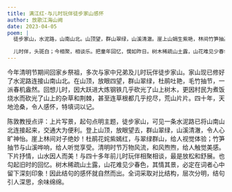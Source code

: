 ```yaml
---
title: 满江红·与儿时玩伴徒步家山感怀
author: 放歌江海山阙
date: 2023-04-05
poem: |
  徒步家山，水泥路，山南山北。山顶望，群山翠绿，山溪清澈。崖上山娟生紫艳，林间竹笋抽高节。正清明，万物竞风流，和风拂。

  儿时伴，头斑白；今相聚，相谈乐。把童年回忆，愰如昨日。树木稀疏山土露，山花难见少春色。四十年，天地好沧桑，泪花热。
---
```


今年清明节期间回家乡祭祖，多次与家中兄弟及儿时玩伴徒步家山。家山现已修好了水泥路连接山南山北。在山顶，放眼四望，群山翠绿，杜鹃吐艳，毛竹抽节，一派春机盎然。回想儿时，因大跃进大炼钢铁几乎砍光了山上树木，更因村民为煮饭烧水而砍光了山上的杂草和荆棘，甚至连草根都几乎挖尽，荒山片片。四十年，天地沧桑，令人感怀，特填词以记。

陈敦教授点评：上片写景，起句点明主题，徒步家山，可见一条水泥路已将山南山北连接起来，交通大为便利。登上山顶，放眼望去，群山翠绿，山溪清澈，令人心旷神怡。崖上林间对子绝妙！杜鹃花姹紫嫣红，与翠绿群山，给人视觉体验；竹笋抽节与山溪哗响，给人听觉享受。清明时节万物风流，和风煦煦，给人触觉美感。下片抒情，山水因人而美！与四十多年前儿时玩伴相聚相谈，最是放松和舒展。也勾起旧时的回忆。树木稀疏山土露，山花难见少春色，其情其景，必定在词者心中留下深刻印象！因此结句的感怀就自然而出。全词采取对比结构，层次分明，结句引人深思，余味绵绵。
